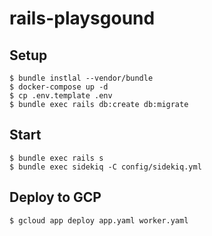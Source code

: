 # rails-playsgound

## Setup

```
$ bundle instlal --vendor/bundle
$ docker-compose up -d
$ cp .env.template .env
$ bundle exec rails db:create db:migrate
```

## Start

```
$ bundle exec rails s
$ bundle exec sidekiq -C config/sidekiq.yml
```

## Deploy to GCP

```
$ gcloud app deploy app.yaml worker.yaml
```

